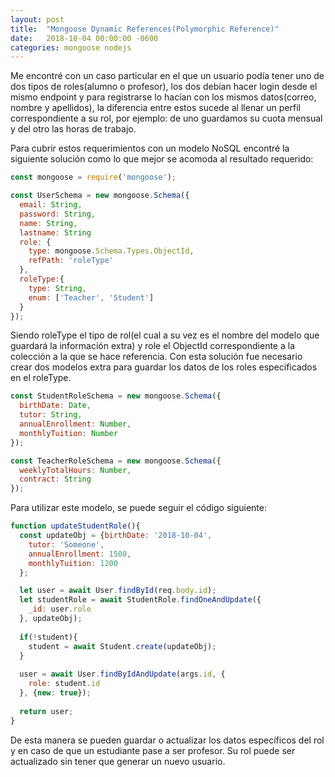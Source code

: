 ```yaml
---
layout: post
title:  "Mongoose Dynamic References(Polymorphic Reference)"
date:   2018-10-04 00:00:00 -0600
categories: mongoose nodejs
---
```

Me encontré con un caso particular en el que un usuario podía tener uno de dos tipos de roles(alumno o profesor), los dos debían hacer login desde el mismo endpoint y para registrarse lo hacían con los mismos datos(correo, nombre y apellidos), la diferencia entre estos sucede al llenar un perfil correspondiente a su rol, por ejemplo: de uno guardamos su cuota mensual y del otro las horas de trabajo.

Para cubrir estos requerimientos con un modelo NoSQL encontré la siguiente solución como lo que mejor se acomoda al resultado requerido:
```javascript
const mongoose = require('mongoose');

const UserSchema = new mongoose.Schema({
  email: String,
  password: String,
  name: String, 
  lastname: String
  role: {
    type: mongoose.Schema.Types.ObjectId,
    refPath: 'roleType'
  },
  roleType:{
    type: String,
    enum: ['Teacher', 'Student']
  }
});
```
Siendo roleType el tipo de rol(el cual a su vez es el nombre del modelo que guardará la información extra) y role el ObjectId correspondiente a la colección a la que se hace referencia.
Con esta solución fue necesario crear dos modelos extra para guardar los datos de los roles especificados en el roleType.
```javascript
const StudentRoleSchema = new mongoose.Schema({
  birthDate: Date,
  tutor: String,
  annualEnrollment: Number,
  monthlyTuition: Number
});
```
```javascript
const TeacherRoleSchema = new mongoose.Schema({
  weeklyTotalHours: Number,
  contract: String
});
```
Para utilizar este modelo, se puede seguir el código siguiente:
```javascript
function updateStudentRole(){
  const updateObj = {birthDate: '2018-10-04',
    tutor: 'Someone',
    annualEnrollment: 1500,
    monthlyTuition: 1200
  };

  let user = await User.findById(req.body.id);
  let studentRole = await StudentRole.findOneAndUpdate({
    _id: user.role
  }, updateObj);
  
  if(!student){
    student = await Student.create(updateObj);
  }
  
  user = await User.findByIdAndUpdate(args.id, {
    role: student.id
  }, {new: true});
  
  return user;
}
```
De esta manera se pueden guardar o actualizar los datos específicos del rol y en caso de que un estudiante pase a ser profesor. Su rol puede ser actualizado sin tener que generar un nuevo usuario.